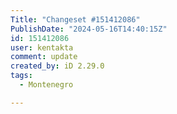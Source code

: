 ```yaml
---
Title: "Changeset #151412086"
PublishDate: "2024-05-16T14:40:15Z"
id: 151412086
user: kentakta
comment: update
created_by: iD 2.29.0
tags:
  - Montenegro

---
```

